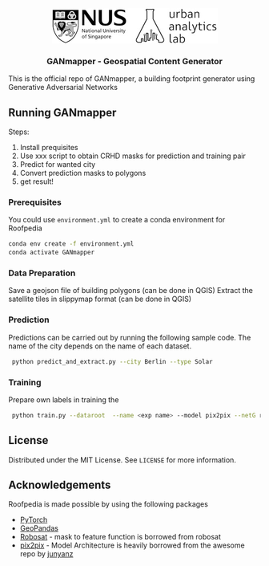<p align="center">
  <a href="https://ual.sg/">
    <img src="images/logo.jpg" alt="Logo">
  </a>
  <h3 align="center">GANmapper - Geospatial Content Generator</h3>
</p>

This is the official repo of GANmapper, a building footprint generator using Generative Adversarial Networks

## Running GANmapper 
Steps:
1. Install prequisites
2. Use xxx script to obtain CRHD masks for prediction and training pair
4. Predict for wanted city
3. Convert prediction masks to polygons
4. get result!
### Prerequisites

You could use `environment.yml` to create a conda environment for Roofpedia

  ```sh
  conda env create -f environment.yml
  conda activate GANmapper
  ```

### Data Preparation
Save a geojson file of building polygons (can be done in QGIS)
Extract the satellite tiles in slippymap format (can be done in QGIS)
### Prediction
Predictions can be carried out by running the following sample code. The name of the city depends on the name of each dataset.

 ```sh
  python predict_and_extract.py --city Berlin --type Solar
  ```
### Training
Prepare own labels in training the 

 ```sh
  python train.py --dataroot  --name <exp name> --model pix2pix --netG resnet_9blocks
  ```
<!-- LICENSE -->
## License

Distributed under the MIT License. See `LICENSE` for more information.

<!-- CONTACT -->

<!-- ## Contact

Your Name - [@your_twitter](https://twitter.com/your_username) - email@example.com

Project Link: [https://github.com/your_username/repo_name](https://github.com/your_username/repo_name) -->



<!-- ACKNOWLEDGEMENTS -->
## Acknowledgements

Roofpedia is made possible by using the following packages

* [PyTorch](https://pytorch.org/)
* [GeoPandas](https://geopandas.org/)
* [Robosat](https://github.com/mapbox/robosat) - 
 mask to feature function is borrowed from robosat
* [pix2pix](https://github.com/junyanz/pytorch-CycleGAN-and-pix2pix) - 
Model Architecture is heavily borrowed from the awesome repo by [junyanz](https://github.com/junyanz)
